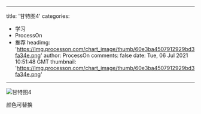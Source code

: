 
---
title: '甘特图4'
categories: 
 - 学习
 - ProcessOn
 - 推荐
headimg: 'https://img.processon.com/chart_image/thumb/60e3ba4507912929bd3fa34e.png'
author: ProcessOn
comments: false
date: Tue, 06 Jul 2021 10:51:48 GMT
thumbnail: 'https://img.processon.com/chart_image/thumb/60e3ba4507912929bd3fa34e.png'
---

<div>   
<img class="thumb" alt="甘特图4" src="https://img.processon.com/chart_image/thumb/60e3ba4507912929bd3fa34e.png" referrerpolicy="no-referrer">
<p>颜色可替换</p>  
</div>
            